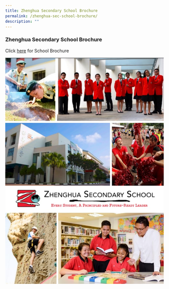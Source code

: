 ```yaml
---
title: Zhenghua Secondary School Brochure
permalink: /zhenghua-sec-school-brochure/
description: ""
---
```

### Zhenghua Secondary School Brochure

Click [here](/files/school%20brochure.pdf) for School Brochure

![](/images/sch%20brochure.jpg)
